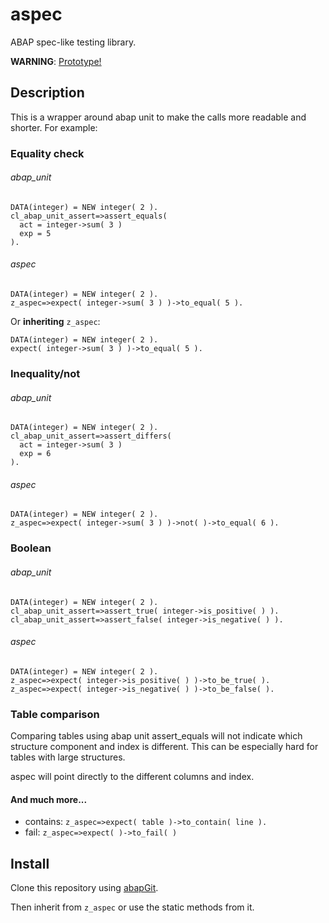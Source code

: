# aspec
ABAP spec-like testing library.

**WARNING**: <u>Prototype!</u>

## Description

This is a wrapper around abap unit to make the calls more readable and shorter. For example:

### Equality check

###### abap_unit
```abap
DATA(integer) = NEW integer( 2 ).
cl_abap_unit_assert=>assert_equals(
  act = integer->sum( 3 ) 
  exp = 5 
).
```
###### aspec
```abap
DATA(integer) = NEW integer( 2 ).
z_aspec=>expect( integer->sum( 3 ) )->to_equal( 5 ).
```

Or **inheriting** `z_aspec`:

```abap
DATA(integer) = NEW integer( 2 ).
expect( integer->sum( 3 ) )->to_equal( 5 ).
```

### Inequality/not
###### abap_unit
```abap
DATA(integer) = NEW integer( 2 ).
cl_abap_unit_assert=>assert_differs(
  act = integer->sum( 3 ) 
  exp = 6 
).
```
###### aspec
```abap
DATA(integer) = NEW integer( 2 ).
z_aspec=>expect( integer->sum( 3 ) )->not( )->to_equal( 6 ).
```
### Boolean
###### abap_unit
```abap
DATA(integer) = NEW integer( 2 ).
cl_abap_unit_assert=>assert_true( integer->is_positive( ) ).
cl_abap_unit_assert=>assert_false( integer->is_negative( ) ).
```
###### aspec
```abap
DATA(integer) = NEW integer( 2 ).
z_aspec=>expect( integer->is_positive( ) )->to_be_true( ).
z_aspec=>expect( integer->is_negative( ) )->to_be_false( ).
```
### Table comparison
Comparing tables using abap unit assert_equals will not indicate which structure component and index is different. This can be especially hard for tables with large structures.

aspec will point directly to the different columns and index.

#### And much more...
- contains: `z_aspec=>expect( table )->to_contain( line ).`
- fail: `z_aspec=>expect( )->to_fail( )`

## Install

Clone this repository using [abapGit](https://github.com/larshp/abapGit).

Then inherit from `z_aspec` or use the static methods from it.
